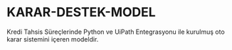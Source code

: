 # KARAR-DESTEK-MODEL
Kredi Tahsis Süreçlerinde Python ve UiPath Entegrasyonu ile kurulmuş oto karar sistemini içeren modeldir. 
